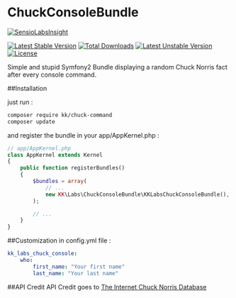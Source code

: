 # ChuckConsoleBundle
[![SensioLabsInsight](https://insight.sensiolabs.com/projects/0f9a6eb3-4979-4768-bf41-3e5389c3a60d/big.png)](https://insight.sensiolabs.com/projects/0f9a6eb3-4979-4768-bf41-3e5389c3a60d)

[![Latest Stable Version](https://poser.pugx.org/kk/chuck-command/v/stable.svg)](https://packagist.org/packages/kk/chuck-command) [![Total Downloads](https://poser.pugx.org/kk/chuck-command/downloads.svg)](https://packagist.org/packages/kk/chuck-command) [![Latest Unstable Version](https://poser.pugx.org/kk/chuck-command/v/unstable.svg)](https://packagist.org/packages/kk/chuck-command) [![License](https://poser.pugx.org/kk/chuck-command/license.svg)](https://packagist.org/packages/kk/chuck-command)

Simple and stupid Symfony2 Bundle displaying a random Chuck Norris fact after every console command.

##Installation

just run :
```bash
composer require kk/chuck-command
composer update
```

and register the bundle in your app/AppKernel.php :

```php
// app/AppKernel.php
class AppKernel extends Kernel
{
    public function registerBundles()
    {
        $bundles = array(
            // ...
            new KK\Labs\ChuckConsoleBundle\KKLabsChuckConsoleBundle(),
        );

        // ...
    }
}
```


##Customization in config.yml file :
```yml
kk_labs_chuck_console:
    who:
        first_name: "Your first name"
        last_name: "Your last name"
```

##API Credit
API Credit goes to [The Internet Chuck Norris Database](http://www.icndb.com/api/)
